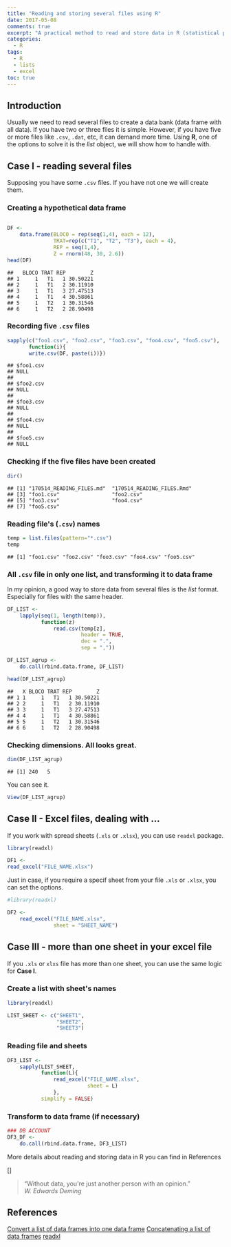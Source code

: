 ```yaml
---
title: "Reading and storing several files using R"
date: 2017-05-08
comments: true
excerpt: "A practical method to read and store data in R (statistical programming language)"
categories:
  - R
tags:
  - R
  - lists
  - excel
toc: true
---
```


## Introduction

Usually we need to read several files to create a data bank (data frame
with all data). If you have two or three files it is simple. However, if
you have five or more files like `.csv`, `.dat`, etc, it can demand more
time. Using **R**, one of the options to solve it is the *list* object,
we will show how to handle with.

## Case I - reading several files

Supposing you have some `.csv` files. If you have not one we will create them.

###  Creating a hypothetical data frame

```r

DF <-
    data.frame(BLOCO = rep(seq(1,4), each = 12),
               TRAT=rep(c("T1", "T2", "T3"), each = 4),
               REP = seq(1,4),
               Z = rnorm(48, 30, 2.6))
head(DF)
```

```
##   BLOCO TRAT REP        Z
## 1     1   T1   1 30.50221
## 2     1   T1   2 30.11910
## 3     1   T1   3 27.47513
## 4     1   T1   4 30.58861
## 5     1   T2   1 30.31546
## 6     1   T2   2 28.90498
```

###  Recording five `.csv` files

```r
sapply(c("foo1.csv", "foo2.csv", "foo3.csv", "foo4.csv", "foo5.csv"),
       function(i){
       write.csv(DF, paste(i))})
```

```
## $foo1.csv
## NULL
## 
## $foo2.csv
## NULL
## 
## $foo3.csv
## NULL
## 
## $foo4.csv
## NULL
## 
## $foo5.csv
## NULL
```

### Checking if the five files have been created

```r
dir()
```

```
## [1] "170514_READING_FILES.md"  "170514_READING_FILES.Rmd"
## [3] "foo1.csv"                 "foo2.csv"                
## [5] "foo3.csv"                 "foo4.csv"                
## [7] "foo5.csv"
```

###  Reading file's (`.csv`) names 

```r
temp = list.files(pattern="*.csv")
temp
```

```
## [1] "foo1.csv" "foo2.csv" "foo3.csv" "foo4.csv" "foo5.csv"
```

### All `.csv` file in only one list, and transforming it to data frame

In my opinion, a good way to store data from several files is the *list*
format. Especially for files with the same header.

```r
DF_LIST <-
    lapply(seq(1, length(temp)),
           function(z)
               read.csv(temp[z],
                        header = TRUE,
                        dec = ".",
                        sep = ","))

DF_LIST_agrup <-
    do.call(rbind.data.frame, DF_LIST)

head(DF_LIST_agrup)
```

```
##   X BLOCO TRAT REP        Z
## 1 1     1   T1   1 30.50221
## 2 2     1   T1   2 30.11910
## 3 3     1   T1   3 27.47513
## 4 4     1   T1   4 30.58861
## 5 5     1   T2   1 30.31546
## 6 6     1   T2   2 28.90498
```

### Checking dimensions. All looks great.

```r
dim(DF_LIST_agrup)
```

```
## [1] 240   5
```

You can see it.

```r
View(DF_LIST_agrup)
```

## Case  II - Excel files, dealing with ...

If you work with spread sheets (`.xls` or `.xlsx`), you can use `readxl` package.

```r
library(readxl)

DF1 <- 
read_excel("FILE_NAME.xlsx")
```

Just in case, if you require a specif sheet from your file `.xls` or
`.xlsx`, you can set the options.

```r
#library(readxl)

DF2 <-
    read_excel("FILE_NAME.xlsx",
               sheet = "SHEET_NAME")
```

## Case III - more than one sheet in your excel file

If you `.xls` or `xlxs` file has more than one sheet, you can use the
same logic for **Case I**.

### Create a list with sheet's names

```r
library(readxl)

LIST_SHEET <- c("SHEET1",
                "SHEET2",
                "SHEET3")
```

### Reading file and sheets

```r
DF3_LIST <-
    sapply(LIST_SHEET,
           function(L){
               read_excel("FILE_NAME.xlsx",
                          sheet = L)
               },
           simplify = FALSE)
```

### Transform to data frame (if necessary)

```r
### DB ACCOUNT
DF3_DF <-
    do.call(rbind.data.frame, DF3_LIST)
```

More details about reading and storing data in R you can find in References

[]

>“Without data, you're just another person with an opinion.”  
>*W. Edwards Deming*

## References

[Convert a list of data frames into one data frame](http://stackoverflow.com/questions/2851327/convert-a-list-of-data-frames-into-one-data-frame)
[Concatenating a list of data frames](https://www.r-bloggers.com/concatenating-a-list-of-data-frames/)
[readxl](http://readxl.tidyverse.org/)

